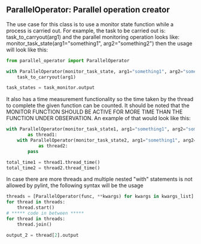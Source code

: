 ## ParallelOperator: Parallel operation creator

The use case for this class is to use a monitor state function while a process is
carried out. For example, the task to be carried out is:
task_to_carryout(arg1) and the parallel monitoring operation looks like:
monitor_task_state(arg1="something1", arg2="something2") then the usage will look like this:
```python
from parallel_operator import ParallelOperator

with ParallelOperator(monitor_task_state, arg1="something1", arg2="something2") as task_monitor:
    task_to_carryout(arg1)

task_states = task_monitor.output
```
It also has a time measurement functionality so the time taken by the thread to complete the
given function can be counted. It should be noted that the MONITOR FUNCTION SHOULD BE ACTIVE
FOR MORE TIME THAN THE FUNCTION UNDER OBSERVATION. An example of that would look like this:

```python
with ParallelOperator(monitor_task_state1, arg1="something1", arg2="something2") \
        as thread1:
    with ParallelOperator(monitor_task_state2, arg1="something1", arg2="something2") \
            as thread2:
        pass

total_time1 = thread1.thread_time()
total_time2 = thread2.thread_time()
```

In case there are more threads and multiple nested "with" statements is not allowed by pylint,
the following syntax will be the usage

```python
threads = [ParallelOperator(func, **kwargs) for kwargs in kwargs_list]
for thread in threads:
    thread.start()
# ***** code in between *****
for thread in threads:
    thread.join()

output_2 = thread[2].output
```
